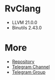 # RvClang
- LLVM 21.0.0
- Binutils 2.43.0

# More
- [Repository](https://gitlab.com/rvproject27/RvClang/-/tree/main/21.x)
- [Telegram Channel](https://t.me/rveproject)
- [Telegram Group](https://t.me/rvosuniverse)
